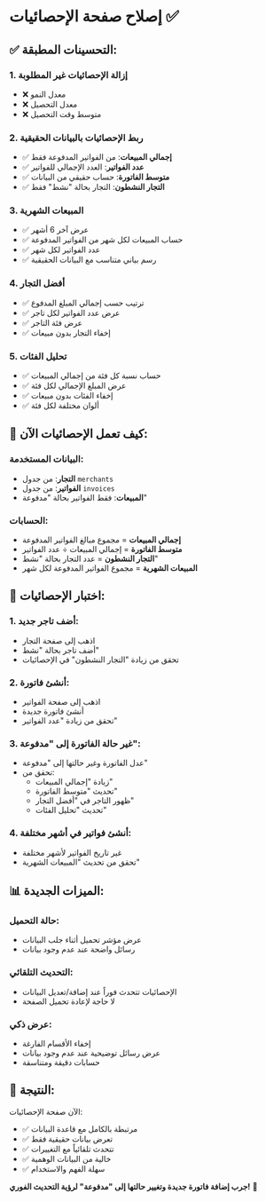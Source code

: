 # إصلاح صفحة الإحصائيات ✅

## ✅ التحسينات المطبقة:

### 1. **إزالة الإحصائيات غير المطلوبة**
- ❌ معدل النمو
- ❌ معدل التحصيل  
- ❌ متوسط وقت التحصيل

### 2. **ربط الإحصائيات بالبيانات الحقيقية**
- ✅ **إجمالي المبيعات**: من الفواتير المدفوعة فقط
- ✅ **عدد الفواتير**: العدد الإجمالي للفواتير
- ✅ **متوسط الفاتورة**: حساب حقيقي من البيانات
- ✅ **التجار النشطون**: التجار بحالة "نشط" فقط

### 3. **المبيعات الشهرية**
- ✅ عرض آخر 6 أشهر
- ✅ حساب المبيعات لكل شهر من الفواتير المدفوعة
- ✅ عدد الفواتير لكل شهر
- ✅ رسم بياني متناسب مع البيانات الحقيقية

### 4. **أفضل التجار**
- ✅ ترتيب حسب إجمالي المبلغ المدفوع
- ✅ عرض عدد الفواتير لكل تاجر
- ✅ عرض فئة التاجر
- ✅ إخفاء التجار بدون مبيعات

### 5. **تحليل الفئات**
- ✅ حساب نسبة كل فئة من إجمالي المبيعات
- ✅ عرض المبلغ الإجمالي لكل فئة
- ✅ إخفاء الفئات بدون مبيعات
- ✅ ألوان مختلفة لكل فئة

## 🔧 كيف تعمل الإحصائيات الآن:

### البيانات المستخدمة:
- **التجار**: من جدول `merchants`
- **الفواتير**: من جدول `invoices`
- **المبيعات**: فقط الفواتير بحالة "مدفوعة"

### الحسابات:
- **إجمالي المبيعات** = مجموع مبالغ الفواتير المدفوعة
- **متوسط الفاتورة** = إجمالي المبيعات ÷ عدد الفواتير
- **التجار النشطون** = عدد التجار بحالة "نشط"
- **المبيعات الشهرية** = مجموع الفواتير المدفوعة لكل شهر

## 🎯 اختبار الإحصائيات:

### 1. **أضف تاجر جديد**:
- اذهب إلى صفحة التجار
- أضف تاجر بحالة "نشط"
- تحقق من زيادة "التجار النشطون" في الإحصائيات

### 2. **أنشئ فاتورة**:
- اذهب إلى صفحة الفواتير
- أنشئ فاتورة جديدة
- تحقق من زيادة "عدد الفواتير"

### 3. **غير حالة الفاتورة إلى "مدفوعة"**:
- عدل الفاتورة وغير حالتها إلى "مدفوعة"
- تحقق من:
  - زيادة "إجمالي المبيعات"
  - تحديث "متوسط الفاتورة"
  - ظهور التاجر في "أفضل التجار"
  - تحديث "تحليل الفئات"

### 4. **أنشئ فواتير في أشهر مختلفة**:
- غير تاريخ الفواتير لأشهر مختلفة
- تحقق من تحديث "المبيعات الشهرية"

## 📊 الميزات الجديدة:

### حالة التحميل:
- عرض مؤشر تحميل أثناء جلب البيانات
- رسائل واضحة عند عدم وجود بيانات

### التحديث التلقائي:
- الإحصائيات تتحدث فوراً عند إضافة/تعديل البيانات
- لا حاجة لإعادة تحميل الصفحة

### عرض ذكي:
- إخفاء الأقسام الفارغة
- عرض رسائل توضيحية عند عدم وجود بيانات
- حسابات دقيقة ومتناسقة

## 🚀 النتيجة:

الآن صفحة الإحصائيات:
- ✅ مرتبطة بالكامل مع قاعدة البيانات
- ✅ تعرض بيانات حقيقية فقط
- ✅ تتحدث تلقائياً مع التغييرات
- ✅ خالية من البيانات الوهمية
- ✅ سهلة الفهم والاستخدام

**جرب إضافة فاتورة جديدة وتغيير حالتها إلى "مدفوعة" لرؤية التحديث الفوري!** 🎉
